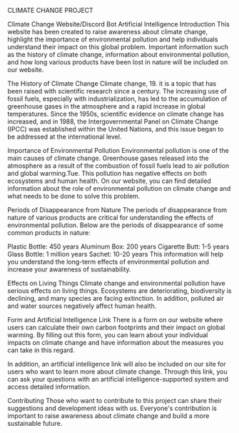 CLIMATE CHANGE PROJECT

Climate Change Website/Discord Bot Artificial Intelligence Introduction This website has been created to raise awareness about climate change, highlight the importance of environmental pollution and help individuals understand their impact on this global problem. Important information such as the history of climate change, information about environmental pollution, and how long various products have been lost in nature will be included on our website.

The History of Climate Change Climate change, 19. it is a topic that has been raised with scientific research since a century. The increasing use of fossil fuels, especially with industrialization, has led to the accumulation of greenhouse gases in the atmosphere and a rapid increase in global temperatures. Since the 1950s, scientific evidence on climate change has increased, and in 1988, the Intergovernmental Panel on Climate Change (IPCC) was established within the United Nations, and this issue began to be addressed at the international level.

Importance of Environmental Pollution Environmental pollution is one of the main causes of climate change. Greenhouse gases released into the atmosphere as a result of the combustion of fossil fuels lead to air pollution and global warming.Tue. This pollution has negative effects on both ecosystems and human health. On our website, you can find detailed information about the role of environmental pollution on climate change and what needs to be done to solve this problem.

Periods of Disappearance from Nature The periods of disappearance from nature of various products are critical for understanding the effects of environmental pollution. Below are the periods of disappearance of some common products in nature:

Plastic Bottle: 450 years Aluminum Box: 200 years Cigarette Butt: 1-5 years Glass Bottle: 1 million years Sachet: 10-20 years This information will help you understand the long-term effects of environmental pollution and increase your awareness of sustainability.

Effects on Living Things Climate change and environmental pollution have serious effects on living things. Ecosystems are deteriorating, biodiversity is declining, and many species are facing extinction. In addition, polluted air and water sources negatively affect human health.

Form and Artificial Intelligence Link There is a form on our website where users can calculate their own carbon footprints and their impact on global warming. By filling out this form, you can learn about your individual impacts on climate change and have information about the measures you can take in this regard.

In addition, an artificial intelligence link will also be included on our site for users who want to learn more about climate change. Through this link, you can ask your questions with an artificial intelligence-supported system and access detailed information.

Contributing Those who want to contribute to this project can share their suggestions and development ideas with us. Everyone's contribution is important to raise awareness about climate change and build a more sustainable future.
